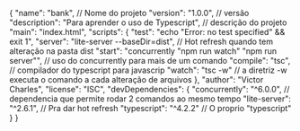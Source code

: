 {
  "name": "bank", // Nome do projeto
  "version": "1.0.0", // versão
  "description": "Para aprender o uso de Typescript", // descrição do projeto
  "main": "index.html",
  "scripts": {
    "test": "echo \"Error: no test specified\" && exit 1",
    "server": "lite-server --baseDir=dist", // Hot refresh quando tem alteração na pasta dist
    "start": "concurrently \"npm run watch\" \"npm run server\"", // uso do concurrently para mais de um comando
    "compile": "tsc", // compilador do typescript para javascrip
    "watch": "tsc -w" // a diretriz -w executa o comando a cada alteração de arquivos
  },
  "author": "Victor Charles",
  "license": "ISC",
  "devDependencies": {
    "concurrently": "^6.0.0", // dependencia que permite rodar 2 comandos ao mesmo tempo
    "lite-server": "^2.6.1", // Pra dar hot refresh
    "typescript": "^4.2.2" // O proprio "typescript"
  }
}
